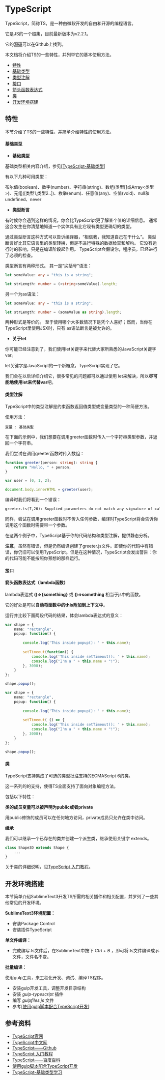 # TypeScript

TypeScript，简称TS，是一种由微软开发的自由和开源的编程语言。

它是JS的一个超集，目前最新版本为v2.2.1。

它的[源码](https://github.com/Microsoft/TypeScript)可以在Github上找到。

本文档将介绍TS的一些特性，并列举它的基本使用方法。

- [特性](#特性)
 - [基础类型](#基础类型)
 - [类型注解](#类型注解)
 - [接口](#接口)
 - [箭头函数表达式](#箭头函数表达式（lambda函数）)
 - [类](#类)
- [开发环境搭建](#开发环境搭建)
 

## 特性

本节介绍了TS的一些特性，并简单介绍特性的使用方法。

#### 基础类型

- **基础类型**

基础类型相关内容介绍，参见[[TypeScript-基础类型](https://www.tslang.cn/docs/handbook/basic-types.html)]

有以下几种可用类型：

布尔值(boolean)、数字(number)、字符串(string)、数组(类型[]或Array<类型>)、元组([类型1,类型2..])、枚举(enum)、任意值(any)、空值(void)、null和undefined、never

- **类型断言**

有时候你会遇到这样的情况，你会比TypeScript更了解某个值的详细信息。 通常这会发生在你清楚地知道一个实体具有比它现有类型更确切的类型。

通过类型断言这种方式可以告诉编译器，“相信我，我知道自己在干什么”。 类型断言好比其它语言里的类型转换，但是不进行特殊的数据检查和解构。 它没有运行时的影响，只是在编译阶段起作用。 TypeScript会假设你，程序员，已经进行了必须的检查。

类型断言有两种形式。 其一是“尖括号”语法：

```ts
let someValue: any = "this is a string";

let strLength: number = (<string>someValue).length;
```

另一个为as语法：

```ts
let someValue: any = "this is a string";

let strLength: number = (someValue as string).length;
```

两种形式是等价的。 至于使用哪个大多数情况下是凭个人喜好；然而，当你在TypeScript里使用JSX时，只有 as语法断言是被允许的。

- **关于let**

你可能已经注意到了，我们使用let关键字来代替大家所熟悉的JavaScript关键字var。

let关键字是JavaScript的一个新概念，TypeScript实现了它。

我们会在以后详细介绍它，很多常见的问题都可以通过使用 let来解决，所以**尽可能地使用let来代替var**吧。

#### 类型注解

TypeScript中的类型注解是约束函数返回值类型或变量类型的一种简便方法。

使用方法：

```
变量 : 基础类型
```

在下面的示例中，我们想要在调用greeter函数时传入一个字符串类型参数，并返回一个字符串。

我们尝试在调用greeter函数时传入数组：

```ts
function greeter(person: string): string {
    return "Hello, " + person;
}

var user = [0, 1, 2];

document.body.innerHTML = greeter(user);
```

编译时我们将看到一个错误：

```cmd
greeter.ts(7,26): Supplied parameters do not match any signature of call target
```

同样，尝试在调用greeter函数时不传入任何参数，编译时TypeScript将会告诉你调用这个函数时需要带一个参数。

在这两个例子中，TypeScript基于你的代码结构和类型注解，提供静态分析。

**注意**，虽然有错误，但是仍然编译创建了greeter.js文件。即使你的代码中有错误，你仍旧可以使用TypeScript。但是在这种情况，TypeScript会发出警告：你的代码可能不能按照你预想的那样运行。

#### 接口



#### 箭头函数表达式（lambda函数）

lambda表达式 **()=>{something}** 或 **()=>something** 相当于js中的函数。

它的好处是可以**自动将函数中的this附加到上下文中**。

运行并比较下面两段代码的结果，体会lambda表达式的意义：

```ts
var shape = {
    name: "rectangle",
    popup: function() {
 
        console.log('This inside popup(): ' + this.name);
 
        setTimeout(function() {
            console.log('This inside setTimeout(): ' + this.name);
            console.log("I'm a " + this.name + "!");
        }, 3000);
    }
};

shape.popup();
```

```ts
var shape = {
    name: "rectangle",
    popup: function() {
 
        console.log('This inside popup(): ' + this.name);
 
        setTimeout( () => {
            console.log('This inside setTimeout(): ' + this.name);
            console.log("I'm a " + this.name + "!");
        }, 3000);
    }
};
 
shape.popup();
```

#### 类

TypeScript支持集成了可选的类型批注支持的ECMAScript 6的类。

这一系列的的支持，使得TS全面支持了面向对象编程方法。

包括以下特性：

**类的成员变量可以被声明为public或者private**

用public修饰的成员可以在任何地方访问，private成员只允许在类中访问。

**继承**

我们可以继承一个已存在的类并创建一个派生类，继承使用关键字 extends。

```ts
class Shape3D extends Shape {
    ...
}
```

关于类的详细说明，见[TypeScript 入门教程](http://www.runoob.com/w3cnote/getting-started-with-typescript.html)。

## 开发环境搭建

本节简单介绍SublimeText3开发TS所需的相关插件和相关配置，并罗列了一些其他常见的开发环境。

**SublimeText3环境配置：**

- 安装Package Control
- 安装插件TypeScript

**单文件编译：**

- 完成编写.ts文件后，在SublimeText中按下 *Ctrl + B* ，即可将.ts文件编译成.js文件，文件名不变。

**批量编译：**

使用gulp工具，来工程化开发、调试、编译TS程序。

- 安装gulp开发工具，调整开发目录结构
- 安装 *gulp-typescript* 插件
- 编写 *gulpfiles.js* 文件
- 参考[[使用gulp脚本配合TypeScript开发](http://www.cnblogs.com/larlf/p/5825364.html)]

## 参考资料

- [TypeScript官网](http://www.typescriptlang.org/)
- [TypeScript中文网](https://www.tslang.cn/)
- [TypeScript——Github](https://github.com/Microsoft/TypeScript)
- [TypeScript 入门教程](http://www.runoob.com/w3cnote/getting-started-with-typescript.html)
- [TypeScript——百度百科](http://baike.baidu.com/link?url=w7P-QoiS-hj_r2jTiZCJZ5mcqQ5SH_IQGWeefx5Ay9KVTdKRz8CEncRpCPnhA_tCCav6SmJZ-rP_DPi7rFPDEGTX4nu62gQvcUFbB9w6ibq)
- [使用gulp脚本配合TypeScript开发](http://www.cnblogs.com/larlf/p/5825364.html)
- [TypeScript-基础类型学习](http://blog.csdn.net/u010130282/article/details/52626633)

